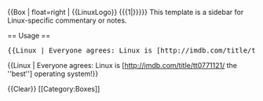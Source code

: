<includeonly>{{Box | float=right | {{LinuxLogo}} {{{1|}}}}}</includeonly>
<noinclude>This template is a sidebar for Linux-specific commentary or notes.

== Usage ==

<pre>
{{Linux | Everyone agrees: Linux is [http://imdb.com/title/tt0771121/ the ''best''] operating system!}}
</pre>
{{Linux | Everyone agrees: Linux is [http://imdb.com/title/tt0771121/ the ''best''] operating system!}}

{{Clear}}
[[Category:Boxes]]
</noinclude>
